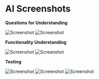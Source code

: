 # AI Screenshots

**Questions for Understanding**

![Screenshot](../src/assets/screenshots/tagging-commits.png)
![Screenshot](../src/assets/screenshots/environment-testing.png)

**Functionality Understanding**

![Screenshot](../src/assets/screenshots/displaying-multiple-locations-localStorage.png)
![Screenshot](../src/assets/screenshots/filter-function-screenshot.png)

**Testing**

![Screenshot](../src/assets/screenshots/vitest-testing-images.png)
![Screenshot](../src/assets/screenshots/vitest-testing-useNavigate.png)
![Screenshot](../src/assets/screenshots/vitest-spy-localStorage.png)